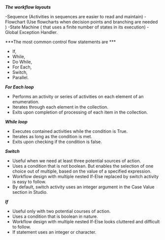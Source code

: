 ***The workflow layouts***

-Sequence (Activities in sequences are easier to read and maintain)
-Flowchart (Use flowcharts when decision points and branching are needed  )
-State Machine ( that uses a finite number of states in its execution)
-Global Exception Handler.

***The most common control flow statements are ***
- If, 
- While, 
- Do While, 
- For Each, 
- Switch, 
- Parallel.

***For Each loop***
- Performs an activity or series of activities on each element of an enumeration.
- Iterates through each element in the collection.
- Exits upon completion of processing of each item in the collection.

***While loop***
- Executes contained activities while the condition is True.
- Iterates as long as the condition is met.
- Exits upon checking if the condition is false.

***Switch***
- Useful when we need at least three potential sources of action.
- Uses a condition that is not boolean. But enables the selection of one choice out of multiple, based on the value of a specified expression. 
- Workflow design with multiple nested If-Else replaced by switch activity is easy to follow.
- By default, switch activity uses an integer argument in the Case Value section in Studio.

***If***
- Useful only with two potential courses of action.
- Uses a condition that is boolean in nature.
- Workflow design with multiple nested If-Else looks cluttered and difficult to follow.
- If statement uses an integer or character.